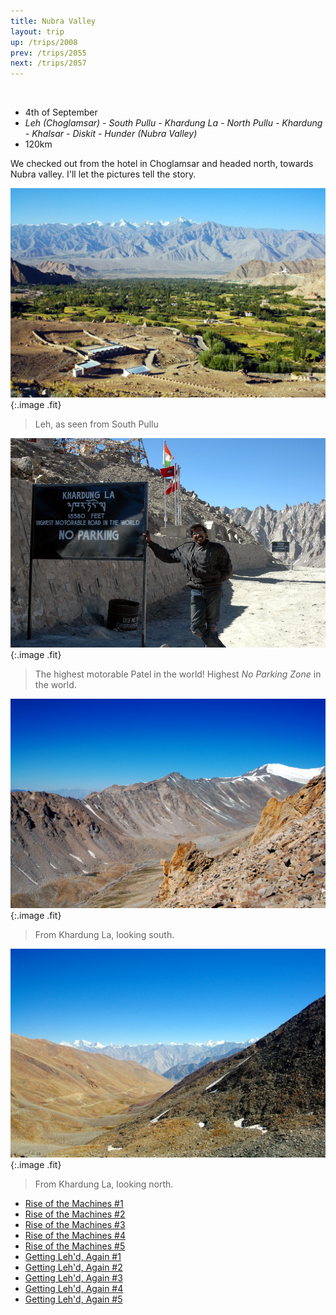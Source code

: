 ```yaml
---
title: Nubra Valley
layout: trip
up: /trips/2008
prev: /trips/2055
next: /trips/2057
---
```


&nbsp;

- 4th of September
- _Leh (Choglamsar) - South Pullu - Khardung La - North               Pullu - Khardung - Khalsar - Diskit - Hunder (Nubra               Valley)_
- 120km


We checked out from the hotel in Choglamsar and headed north,             towards Nubra valley. I'll let the pictures tell the story.

![DSC_0304.JPG](/images/photos/DSC_0304.JPG 'DSC_0304.JPG'){:.image .fit}

>  Leh, as seen from South Pullu 

![DSC_0305.JPG](/images/photos/DSC_0305.JPG 'DSC_0305.JPG'){:.image .fit}

>  The highest motorable Patel in the world!             Highest _No Parking Zone_ in the world. 

![DSC_0306.JPG](/images/photos/DSC_0306.JPG 'DSC_0306.JPG'){:.image .fit}

>  From Khardung La, looking south. 

![DSC_0308.JPG](/images/photos/DSC_0308.JPG 'DSC_0308.JPG'){:.image .fit}

>  From Khardung La, looking north. 


* [Rise of the Machines #1](/trips/2057)
* [Rise of the Machines #2](/trips/2058)
* [Rise of the Machines #3](/trips/2059)
* [Rise of the Machines #4](/trips/2060)
* [Rise of the Machines #5](/trips/2061)
* [Getting Leh'd, Again #1](/trips/2062)
* [Getting Leh'd, Again #2](/trips/2063)
* [Getting Leh'd, Again #3](/trips/2064)
* [Getting Leh'd, Again #4](/trips/2065)
* [Getting Leh'd, Again #5](/trips/2066)
